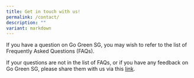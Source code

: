 ```yaml
---
title: Get in touch with us!
permalink: /contact/
description: ""
variant: markdown
---
```

If you have a question on Go Green SG, you may wish to refer to the list of Frequently Asked Questions (FAQs).

If your questions are not in the list of FAQs, or if you have any feedback on Go Green SG, please share them with us via this [link](https://go.gov.sg/gogreensg2024feedback).